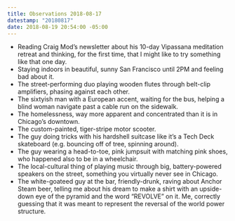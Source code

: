 ```yaml
---
title: Observations 2018-08-17
datestamp: "20180817"
date: 2018-08-19 20:54:00 -05:00
---
```


- Reading Craig Mod’s newsletter about his 10-day Vipassana meditation retreat and thinking, for the first time, that I might like to try something like that one day.
- Staying indoors in beautiful, sunny San Francisco until 2PM and feeling bad about it.
- The street-performing duo playing wooden flutes through belt-clip amplifiers, phasing against each other.
- The sixtyish man with a European accent, waiting for the bus, helping a blind woman navigate past a cable run on the sidewalk.
- The homelessness, way more apparent and concentrated than it is in Chicago’s downtown.
- The custom-painted, tiger-stripe motor scooter.
- The guy doing tricks with his hardshell suitcase like it’s a Tech Deck skateboard (e.g. bouncing off of tree, spinning around).
- The guy wearing a head-to-toe, pink jumpsuit with matching pink shoes, who happened also to be in a wheelchair.
- The local-cultural thing of playing music through big, battery-powered speakers on the street, something you virtually never see in Chicago.
- The white-goateed guy at the bar, friendly-drunk, raving about Anchor Steam beer, telling me about his dream to make a shirt with an upside-down eye of the pyramid and the word “REVOLVE” on it. Me, correctly guessing that it was meant to represent the reversal of the world power structure.
